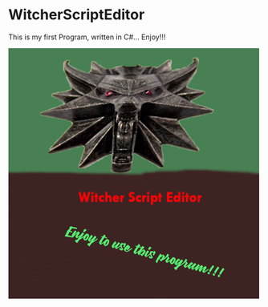# WitcherScriptEditor

This is my first Program, written in C#... Enjoy!!!

![WitcherScript](pic/1Witcher.png)
